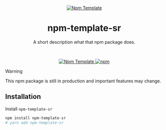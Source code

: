 <div align="center">
	<a href="https://npmjs.com/package/npm-template-sr"  align="center">
		<img src="https://online-images-sr.netlify.app/assets/npm-template.png"  alt="Npm Template">
	</a>
	<h1 align="center">npm-template-sr</h1>
  <p align="center">
    A short description what that npm package does.
  </p>
  <br />
</div>

<p align="center">
  <a href="https://npmjs.com/package/npm-template-sr">
    <img src="https://img.shields.io/npm/v/npm-template-sr/latest.svg?style=flat-square" alt="Npm Template" />
  </a>
  <a href="https://npmjs.com/package/npm-template-sr" rel="nofollow">
    <img src="https://img.shields.io/npm/dt/npm-template-sr.svg?style=flat-square" alt="npm">
  </a>
</p>

> [!WARNING]  
> This npm package is still in production and important features may change.

## Installation

Install `npm-template-sr`

```bash
npm install npm-template-sr
# yarn add npm-template-sr
```